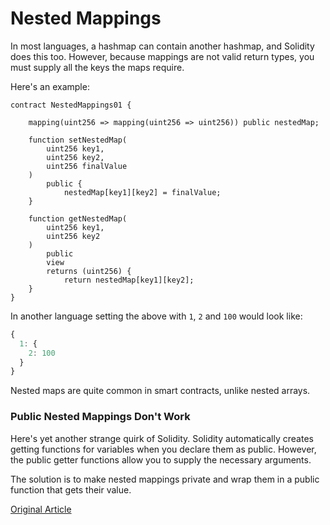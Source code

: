 # Nested Mappings

In most languages, a hashmap can contain another hashmap, and Solidity does this too. However, because mappings are not valid return types, you must supply all the keys the maps require.

Here's an example:

```solidity
contract NestedMappings01 {

    mapping(uint256 => mapping(uint256 => uint256)) public nestedMap;

    function setNestedMap(
        uint256 key1,
        uint256 key2,
        uint256 finalValue
    )
        public {
            nestedMap[key1][key2] = finalValue;
    }

    function getNestedMap(
        uint256 key1,
        uint256 key2
    )
        public
        view
        returns (uint256) {
            return nestedMap[key1][key2];
    }
}
```

In another language setting the above with `1`, `2` and `100` would look like:

```javascript
{
  1: {
    2: 100
  }
}
```

Nested maps are quite common in smart contracts, unlike nested arrays.

### Public Nested Mappings Don't Work

Here's yet another strange quirk of Solidity. Solidity automatically creates getting functions for variables when you declare them as public. However, the public getter functions allow you to supply the necessary arguments.

The solution is to make nested mappings private and wrap them in a public function that gets their value.

[Original Article](https://www.rareskills.io/learn-solidity/nested-mapping)
